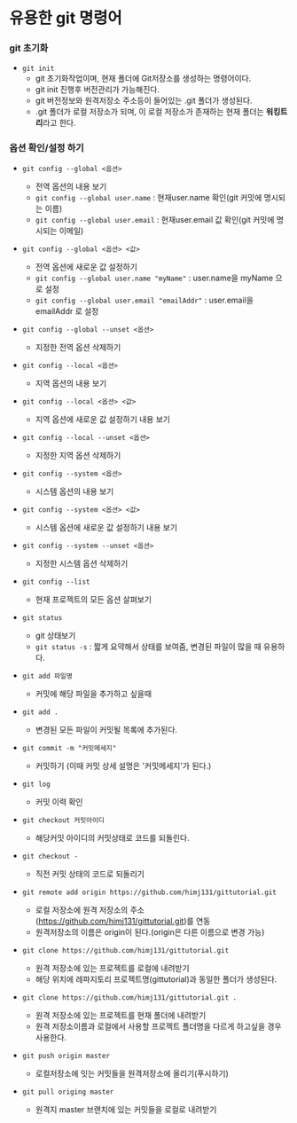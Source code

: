 #  유용한 git 명령어

### git 초기화
- `git init` 
    - git 초기화작업이며, 현재 폴더에 Git저장소를 생성하는 명령어이다.
    - git init 진행후 버전관리가 가능해진다.
    - git 버전정보와 원격저장소 주소등이 들어있는 .git 폴더가 생성된다.
    - .git 폴더가 로컬 저장소가 되며, 이 로컬 저장소가 존재하는 현재 폴더는 **워킹트리**라고 한다.
    
### 옵션 확인/설정 하기
- `git config --global <옵션> ` 
    - 전역 옵션의 내용 보기  
    - `git config --global user.name` : 현재user.name 확인(git 커밋에 명시되는 이름)
    - `git config --global user.email` : 현재user.email 값 확인(git 커밋에 명시되는 이메일)
- `git config --global <옵션> <값> `
    - 전역 옵션에 새로운 값 설정하기
    - `git config --global user.name "myName"` : user.name을 myName 으로 설정
    - `git config --global user.email "emailAddr"` : user.email을 emailAddr 로 설정
- `git config --global --unset <옵션>` 
    - 지정한 전역 옵션 삭제하기  
- `git config --local <옵션>` 
    - 지역 옵션의 내용 보기  
- `git config --local <옵션> <값>` 
    - 지역 옵션에 새로운 값 설정하기 내용 보기  
- `git config --local --unset <옵션>` 
    - 지정한 지역 옵션 삭제하기  
- `git config --system <옵션>` 
    - 시스템 옵션의 내용 보기  
- `git config --system <옵션> <값>`
    - 시스템 옵션에 새로운 값 설정하기 내용 보기  
- `git config --system --unset <옵션>` 
    - 지정한 시스템 옵션 삭제하기  
- `git config --list` 
   - 현재 프로젝트의 모든 옵션 살펴보기  
    
    
- `git status`
    - git 상태보기
    - `git status -s` : 짧게 요약해서 상태를 보여줌, 변경된 파일이 많을 때 유용하다.
- `git add 파일명` 
    - 커밋에 해당 파일을 추가하고 싶을때
- `git add .` 
    - 변경된 모든 파일이 커밋될 목록에 추가된다.
- `git commit -m "커밋메세지"` 
    - 커밋하기 (이때 커밋 상세 설명은 '커밋메세지'가 된다.)
- `git log` 
    - 커밋 이력 확인
- `git checkout 커밋아이디` 
    - 해당커밋 아이디의 커밋상태로 코드를 되돌린다.
- `git checkout -` 
    - 직전 커밋 상태의 코드로 되돌리기
- `git remote add origin https://github.com/himj131/gittutorial.git` 
    - 로컬 저장소에 원격 저장소의 주소(https://github.com/himj131/gittutorial.git)를 연동
    - 원격저장소의 이름은 origin이 된다.(origin은 다른 이름으로 변경 가능)
- `git clone https://github.com/himj131/gittutorial.git` 
    - 원격 저장소에 있는 프로젝트를 로컬에 내려받기
    - 해당 위치에 레파지토리 프로젝트명(gittutorial)과 동일한 폴더가 생성된다.
- `git clone https://github.com/himj131/gittutorial.git .` 
    - 원격 저장소에 있는 프로젝트를 현재 폴더에 내려받기
    - 원격 저장소이름과 로컬에서 사용할 프로젝트 폴더명을 다르게 하고싶을 경우 사용한다.
- `git push origin master` 
    - 로컬저장소에 잇는 커밋들을 원격저장소에 올리기(푸시하기)
- `git pull origing master` 
    - 원격지 master 브랜치에 있는 커밋들을 로컬로 내려받기

